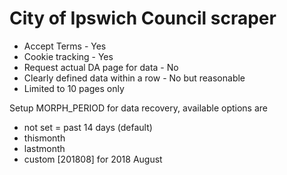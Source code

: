 # City of Ipswich Council scraper

* Accept Terms - Yes
* Cookie tracking - Yes
* Request actual DA page for data - No
* Clearly defined data within a row - No but reasonable
* Limited to 10 pages only

Setup MORPH_PERIOD for data recovery, available options are

* not set = past 14 days (default)
* thismonth
* lastmonth
* custom [201808] for 2018 August
